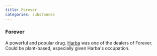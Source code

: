 ```yaml
---
title: Forever
categories: substances
---
```


### Forever
A powerful and popular drug. [Harba](Harba) was one of the dealers of Forever. Could be plant-based, especially given Harba's occupation.
